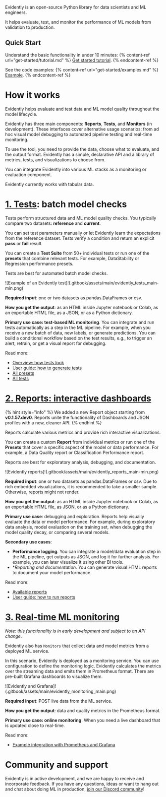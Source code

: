 Evidently is an open-source Python library for data scientists and ML engineers. 

It helps evaluate, test, and monitor the performance of ML models from validation to production.

## Quick Start 

Understand the basic functionality in under 10 minutes:
{% content-ref url="get-started/tutorial.md" %}
[Get started tutorial](get-started/tutorial.md). 
{% endcontent-ref %}

See the code examples:
{% content-ref url="get-started/examples.md" %}
[Example](get-started/examples.md). 
{% endcontent-ref %}

# How it works 

Evidently helps evaluate and test data and ML model quality throughout the model lifecycle.

Evidently has three main components: **Reports**, **Tests**, and **Monitors** (in development). These interfaces cover alternative usage scenarios: from ad hoc visual model debugging to automated pipeline testing and real-time monitoring.

To use the tool, you need to provide the data, choose what to evaluate, and the output format. Evidently has a simple, declarative API and a library of metrics, tests, and visualizations to choose from.

You can integrate Evidently into various ML stacks as a monitoring or evaluation component.

Evidently currently works with tabular data. 

# [1. Tests](tests/readme.md): batch model checks 

Tests perform structured data and ML model quality checks. You typically compare two datasets: **reference** and **current**. 
 
You can set test parameters manually or let Evidently learn the expectations from the reference dataset. Tests verify a condition and return an explicit **pass** or **fail** result. 
 
You can create a **Test Suite** from 50+ individual tests or run one of the **presets** that combine relevant tests. For example, DataStability or Regression performance presets.
 
Tests are best for automated batch model checks.

![Example of an Evidently test]!(.gitbook/assets/main/evidently_tests_main-min.png)

**Required input**: one or two datasets as pandas.DataFrames or csv.
 
**How you get the output**: as an HTML inside Jupyter notebook or Colab, as an exportable HTML file, as a JSON, or as a Python dictionary.
 
**Primary use case: test-based ML monitoring**. You can integrate and run tests automatically as a step in the ML pipeline. For example, when you receive a new batch of data, new labels, or generate predictions. You can build a conditional workflow based on the test results, e.g., to trigger an alert, retrain, or get a visual report for debugging.  

Read more:
* [Overview: how tests look](tests/overview.md) 
* [User guide: how to generate tests](tests-and-reports/run-tests.md) 
* [All presets](tests/readme.md)
* [All tests](reference/all-tests.md) 

# [2. Reports: interactive dashboards](reports/README.md)

{% hint style="info" %}
We added a new Report object starting from **v0.1.57.dev0**. Reports unite the functionality of Dashboards and JSON profiles with a new, cleaner API. 
{% endhint %}

Reports calculate various metrics and provide rich interactive visualizations. 
 
You can create a custom **Report** from individual metrics or run one of the **Presets** that cover a specific aspect of the model or data performance. For example, a Data Quality report or Classification Performance report.
 
Reports are best for exploratory analysis, debugging, and documentation.

![Evidently reports]!(.gitbook/assets/main/evidently_reports_main-min.png)

**Required input**: one or two datasets as pandas.DataFrames or csv. Due to rich embedded visualizations, it is recommended to take a smaller sample. Otherwise, reports might not render.
 
**How you get the output**: as an HTML inside Jupyter notebook or Colab, as an exportable HTML file, as JSON, or as a Python dictionary.
 
**Primary use case**: debugging and exploration. Reports help visually evaluate the data or model performance. For example, during exploratory data analysis, model evaluation on the training set, when debugging the model quality decay, or comparing several models.  
 
**Secondary use cases**: 
* **Performance logging**. You can integrate a model/data evaluation step in the ML pipeline, get outputs as JSON, and log it for further analysis. For example, you can later visualize it using other BI tools.
* **Reporting and documentation*. You can generate visual HTML reports to document your model performance.   

Read more:
* [Available reports](reports/readme.md) 
* [User guide: how to run reports](tests-and-reports/get-reports.md) 

# [3. Real-time ML monitoring](integrations/evidently-and-grafana.md)

*Note: this functionality is in early development and subject to an API change*. 

Evidently also has `Monitors` that collect data and model metrics from a deployed ML service. 

In this scenario, Evidently is deployed as a monitoring service. You can use configuration to define the monitoring logic. Evidently calculates the metrics over the streaming data and emits them in Prometheus format. There are pre-built Grafana dashboards to visualize them.

![Evidently and Grafana]!(.gitbook/assets/main/evidently_monitoring_main.png)

**Required input**: POST live data from the ML service. 

**How you get the output**: data and quality metrics in the Prometheus format.
 
**Primary use case: online monitoring**. When you need a live dashboard that is updated close to real-time. 
 
Read more:
* [Example integration with Prometheus and Grafana](integrations/evidently-and-grafana.md)

# Community and support 

Evidently is in active development, and we are happy to receive and incorporate feedback. If you have any questions, ideas or want to hang out and chat about doing ML in production, [join our Discord community](https://discord.com/invite/xZjKRaNp8b)!

